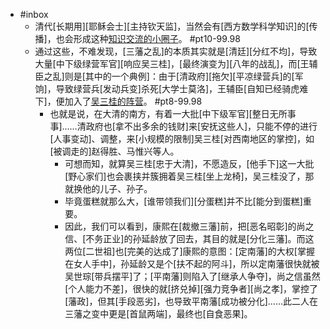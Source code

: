 - #inbox
    - 清代[长期用][耶稣会士][主持钦天监]，当然会有[西方数学科学知识]的[传播]，也会形成这种[知识交流的小圈子](https://bbs.northdy.com/thread-932741-1-1.html)。 #pt10-99.98
    - 通过这些，不难发现，[三藩之乱]的本质其实就是[清廷][分红不均]，导致大量[中下级绿营军官][响应吴三桂]，[最终演变为][八年的战乱]，而[王辅臣之乱]则是[其中的一个典例]：由于[清政府][拖欠][平凉绿营兵]的[军饷]，导致绿营兵[发动兵变]杀死[大学士莫洛]，王辅臣[自知已经骑虎难下]，便加入了[吴三桂的阵营](https://www.zhihu.com/question/449723522/answer/1873401887)。 #pt8-99.98
        - 也就是说，在大清的南方，有着一大批[中下级军官][整日无所事事]……清政府也[拿不出多余的钱财]来[安抚这些人]，只能不停的进行[人事变动]、调整，来[小规模的限制]吴三桂[对西南地区的掌控]，如[被调走的]赵得胜、马惟兴等人。
            - 可想而知，就算吴三桂[忠于大清]，不愿造反，[他手下]这一大批[野心家们]也会裹挟并簇拥着吴三桂[坐上龙椅]，吴三桂没了，那就换他的儿子、孙子。
            - 毕竟蛋糕就那么大，[谁带领我们][分蛋糕]并不比[能分到蛋糕]重要。
            - 因此，我们可以看到，康熙在[裁撤三藩]前，把[恶名昭彰]的尚之信、[不务正业]的孙延龄放了回去，其目的就是[分化三藩]。而这两位[二世祖]也[完美的达成了]康熙的意图：[定南藩]的大权[掌握在女人手中]，孙延龄又是个[扶不起的阿斗]，所以定南藩很快就被吴世琮[带兵摆平]了；[平南藩]则陷入了[继承人争夺]，尚之信虽然[个人能力不差]，很快的就[挤兑掉][强力竞争者][尚之孝]，掌控了[藩政]，但其[手段恶劣]，也导致平南藩[成功被分化]……此二人在三藩之变中更是[首鼠两端]，最终也[自食恶果]。
